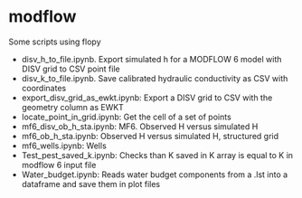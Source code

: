 # modflow
Some scripts using flopy

* disv_h_to_file.ipynb. Export simulated h for a MODFLOW 6 model with DISV grid to CSV point file
*  disv_k_to_file.ipynb. Save calibrated hydraulic conductivity as CSV with coordinates
* export_disv_grid_as_ewkt.ipynb: Export a DISV grid to CSV with the geometry column as EWKT  
* locate_point_in_grid.ipynb: Get the cell of a set of points
* mf6_disv_ob_h_sta.ipynb: MF6. Observed H versus simulated H
* mf6_ob_h_sta.ipynb: Observed H versus simulated H, structured grid
* mf6_wells.ipynb: Wells
* Test_pest_saved_k.ipynb: Checks than K saved in K array is equal to K in modflow 6 input file
* Water_budget.ipynb: Reads water budget components from a .lst into a dataframe and save them in plot files


